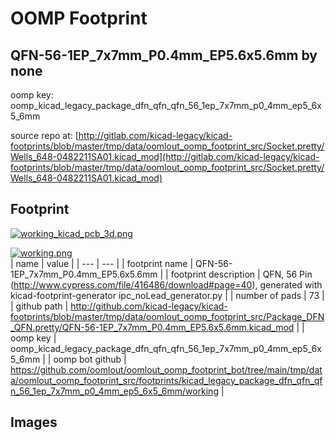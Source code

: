 # OOMP Footprint  
## QFN-56-1EP_7x7mm_P0.4mm_EP5.6x5.6mm  by none  
  
oomp key: oomp_kicad_legacy_package_dfn_qfn_qfn_56_1ep_7x7mm_p0_4mm_ep5_6x5_6mm  
  
source repo at: [http://gitlab.com/kicad-legacy/kicad-footprints/blob/master/tmp/data/oomlout_oomp_footprint_src/Socket.pretty/Wells_648-0482211SA01.kicad_mod](http://gitlab.com/kicad-legacy/kicad-footprints/blob/master/tmp/data/oomlout_oomp_footprint_src/Socket.pretty/Wells_648-0482211SA01.kicad_mod)  
## Footprint  
  
[![working_kicad_pcb_3d.png](working_kicad_pcb_3d_600.png)](working_kicad_pcb_3d.png)  
  
[![working.png](working_600.png)](working.png)  
| name | value | 
| --- | --- | 
| footprint name | QFN-56-1EP_7x7mm_P0.4mm_EP5.6x5.6mm | 
| footprint description | QFN, 56 Pin (http://www.cypress.com/file/416486/download#page=40), generated with kicad-footprint-generator ipc_noLead_generator.py | 
| number of pads | 73 | 
| github path | http://github.com/kicad-legacy/kicad-footprints/blob/master/tmp/data/oomlout_oomp_footprint_src/Package_DFN_QFN.pretty/QFN-56-1EP_7x7mm_P0.4mm_EP5.6x5.6mm.kicad_mod | 
| oomp key | oomp_kicad_legacy_package_dfn_qfn_qfn_56_1ep_7x7mm_p0_4mm_ep5_6x5_6mm | 
| oomp bot github | https://github.com/oomlout/oomlout_oomp_footprint_bot/tree/main/tmp/data/oomlout_oomp_footprint_src/footprints/kicad_legacy_package_dfn_qfn_qfn_56_1ep_7x7mm_p0_4mm_ep5_6x5_6mm/working | 
## Images  
